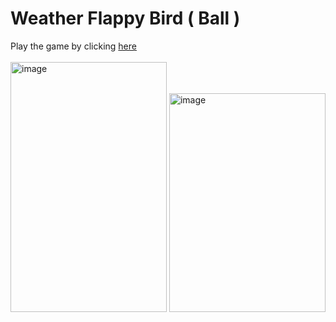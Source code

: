 # Weather Flappy Bird ( Ball )
Play the game by clicking [here](https://amalshadin.github.io/weather-flappy-bird/) <br><br>
<img width="250" height="400" alt="image" src="https://github.com/user-attachments/assets/c35da406-224a-43a3-8d19-2e8ff370ed8d" /> <img width="250" height="350" alt="image" src="https://github.com/user-attachments/assets/ce96c404-1ac2-49af-9ae0-29a1f397ba2a" />

